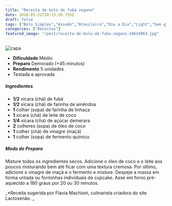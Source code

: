 ```yaml
---
title: "Receita de bolo de fubá vegano"
date: 2018-03-22T20:13:26.755Z
draft: false
tags: ["Bolo Simples","Assado","Brasileira","Dia a Dia","Light","Sem glúten","Vegana","Vegetariana"]
categories: ["Receitas"]
featured_image: "/post/receita-de-bolo-de-fuba-vegano.3461d063.jpg"
---
```


![capa](/post/receita-de-bolo-de-fuba-vegano.3461d063.jpg)

*   **Dificuldade** Médio
*   **Preparo** Demorado (+45 minutos)
*   **Rendimento** 5 unidades
*   Testada e aprovada
    

##### Ingredientes

*   **1/2** xícara (chá) de fubá
*   **1/2** xícara (chá) de farinha de amêndoa
*   **1** colher (sopa) de farinha de linhaça
*   **1** xícara (chá) de leite de coco
*   **1/4** xícara (chá) de açúcar demerara
*   **2** colheres (sopa) de óleo de coco
*   **1** colher (chá) de vinagre (maçã)
*   **1** colher (sopa) de fermento químico

##### Modo de Preparo

Misture todos os ingredientes secos. Adicione o óleo de coco e o leite aos poucos misturando bem até ficar com uma textura cremosa. Por último, adicione o vinagre de maçã e o fermento e misture. Despeje a massa em forma untada ou forminhas individuais de cupcake. Asse em forno pré-aquecido a 180 graus por 20 ou 30 minutos.

_*Receita sugerida por Flavia Machioni, culinarista criadora do site Lactosenão. _
